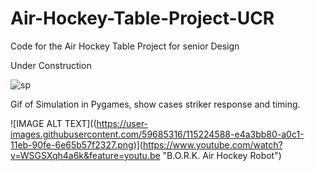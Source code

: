 # Air-Hockey-Table-Project-UCR
Code for the Air Hockey Table Project  for senior Design

Under Construction 

![sp](https://user-images.githubusercontent.com/59685316/115223539-c093aa80-a0c0-11eb-866c-c328998f38cd.gif)

Gif of Simulation in Pygames, show cases striker response and timing.

![IMAGE ALT TEXT]((https://user-images.githubusercontent.com/59685316/115224588-e4a3bb80-a0c1-11eb-90fe-6e65b57f2327.png)](https://www.youtube.com/watch?v=WSGSXqh4a6k&feature=youtu.be "B.O.R.K. Air Hockey Robot")

